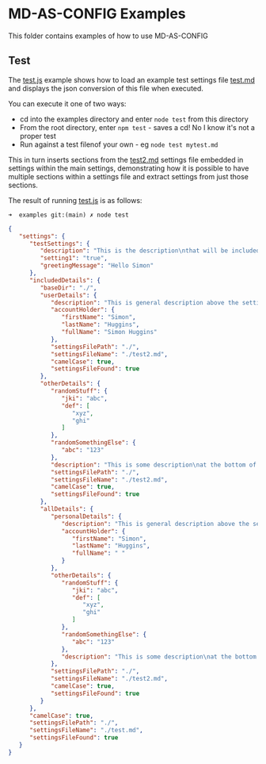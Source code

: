 # MD-AS-CONFIG Examples

This folder contains examples of how to use MD-AS-CONFIG

## Test

The [test.js](./test.js) example shows how to load an example test settings file [test.md](./test.md) and displays the json conversion of this file when executed.

You can execute it one of two ways:

* cd into the examples directory and enter ```node test``` from this directory
* From the root directory, enter ```npm test``` - saves a cd! No I know it's not a proper test
* Run against a test filenof your own - eg ```node test mytest.md```

This in turn inserts sections from the [test2.md](./test2.md) settings file embedded in settings within the main settings, demonstrating how it is possible to have multiple sections within a settings file and extract settings from just those sections.

The result of running [test.js](./test.js) is as follows:

```
➜  examples git:(main) ✗ node test
```
``` json
{
   "settings": {
      "testSettings": {
         "description": "This is the description\nthat will be included and will replace the preamble\n",
         "setting1": "true",
         "greetingMessage": "Hello Simon"
      },
      "includedDetails": {
         "baseDir": "./",
         "userDetails": {
            "description": "This is general description above the settings\nThis is general description below the settings\nNotice how blank lines are ignored\n",
            "accountHolder": {
               "firstName": "Simon",
               "lastName": "Huggins",
               "fullName": "Simon Huggins"
            },
            "settingsFilePath": "./",
            "settingsFileName": "./test2.md",
            "camelCase": true,
            "settingsFileFound": true
         },
         "otherDetails": {
            "randomStuff": {
               "jki": "abc",
               "def": [
                  "xyz",
                  "ghi"
               ]
            },
            "randomSomethingElse": {
               "abc": "123"
            },
            "description": "This is some description\nat the bottom of the file\n\nNotice that blank lines are included because they are inside the description-start block\n",
            "settingsFilePath": "./",
            "settingsFileName": "./test2.md",
            "camelCase": true,
            "settingsFileFound": true
         },
         "allDetails": {
            "personalDetails": {
               "description": "This is general description above the settings\nThis is general description below the settings\nNotice how blank lines are ignored\n",
               "accountHolder": {
                  "firstName": "Simon",
                  "lastName": "Huggins",
                  "fullName": " "
               }
            },
            "otherDetails": {
               "randomStuff": {
                  "jki": "abc",
                  "def": [
                     "xyz",
                     "ghi"
                  ]
               },
               "randomSomethingElse": {
                  "abc": "123"
               },
               "description": "This is some description\nat the bottom of the file\n\nNotice that blank lines are included because they are inside the description-start block\n"
            },
            "settingsFilePath": "./",
            "settingsFileName": "./test2.md",
            "camelCase": true,
            "settingsFileFound": true
         }
      },
      "camelCase": true,
      "settingsFilePath": "./",
      "settingsFileName": "./test.md",
      "settingsFileFound": true
   }
}
```